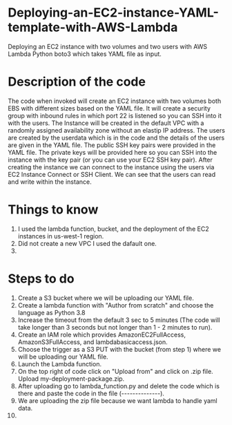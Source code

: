 # Deploying-an-EC2-instance-YAML-template-with-AWS-Lambda
Deploying an EC2 instance with two volumes and two users with AWS Lambda Python boto3 which takes YAML file as input.


# Description of the code 

The code when invoked will create an EC2 instance with two volumes both EBS with different sizes based on the YAML file. It will create a security group with inbound rules in which port 22 is listened so you can SSH into it with the users. The Instance will be created in the default VPC with a randomly assigned availability zone without an elastip IP address. The users are created by the userdata which is in the code and the details of the users are given in the YAML file. The public SSH key pairs were provided in the YAML file. The private keys will be provided here so you can SSH into the instance with the key pair (or you can use your EC2 SSH key pair). After creating the instance we can connect to the instance using the users via EC2 Instance Connect or SSH Client. We can see that the users can read and write within the instance.

# Things to know 

1) I used the lambda function, bucket, and the deployment of the EC2 instances in us-west-1 region.
2) Did not create a new VPC I used the dafault one.
3) 



# Steps to do

1) Create a S3 bucket where we will be uploading our YAML file.
2) Create a lambda function with "Author from scratch" and choose the language as Python 3.8
3) Increase the timeout from the default 3 sec to 5 minutes (The code will take longer than 3 seconds but not longer than 1 - 2 minutes to run).
4) Create an IAM role which provides AmazonEC2FullAccess, AmazonS3FullAccess, and lambdabasicaccess.json.
5) Choose the trigger as a S3 PUT with the bucket (from step 1) where we will be uploading our YAML file.
6) Launch the Lambda function.
7) On the top right of code click on "Upload from" and click on .zip file. Upload my-deployment-package.zip.
8) After uploading go to lambda_function.py and delete the code which is there and paste the code in the file (--------------).
9) We are uploading the zip file because we want lambda to handle yaml data.
10) 



